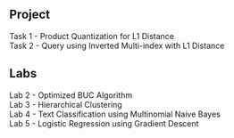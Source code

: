 ## Project
Task 1 - Product Quantization for L1 Distance  
Task 2 - Query using Inverted Multi-index with L1 Distance  

## Labs
Lab 2 - Optimized BUC Algorithm  
Lab 3 - Hierarchical Clustering  
Lab 4 - Text Classification using Multinomial Naive Bayes  
Lab 5 - Logistic Regression using Gradient Descent  
